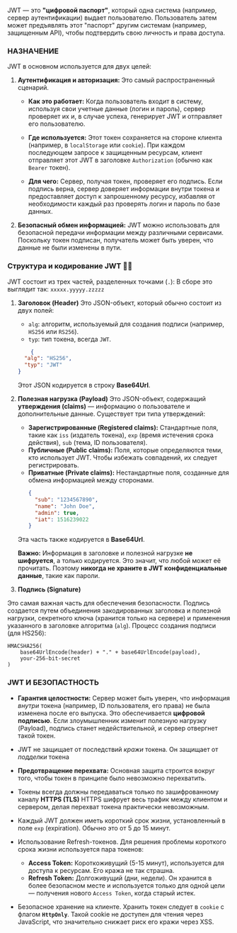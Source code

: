 JWT — это **"цифровой паспорт"**, который одна система (например, сервер аутентификации) выдает пользователю. Пользователь затем может предъявлять этот "паспорт" другим системам (например, защищенным API), чтобы подтвердить свою личность и права доступа.

### НАЗНАЧЕНИЕ
JWT в основном используется для двух целей:

1. **Аутентификация и авторизация:** Это самый распространенный сценарий.
    
    - **Как это работает:** Когда пользователь входит в систему, используя свои учетные данные (логин и пароль), сервер проверяет их и, в случае успеха, генерирует JWT и отправляет его пользователю.
        
    - **Где используется:** Этот токен сохраняется на стороне клиента (например, в `localStorage` или `cookie`). При каждом последующем запросе к защищенным ресурсам, клиент отправляет этот JWT в заголовке `Authorization` (обычно как `Bearer` токен).
        
    - **Для чего:** Сервер, получая токен, проверяет его подпись. Если подпись верна, сервер доверяет информации внутри токена и предоставляет доступ к запрошенному ресурсу, избавляя от необходимости каждый раз проверять логин и пароль по базе данных.
        
2. **Безопасный обмен информацией:** JWT можно использовать для безопасной передачи информации между различными сервисами. Поскольку токен подписан, получатель может быть уверен, что данные не были изменены в пути.

### Структура и кодирование JWT 🕵️‍♂️

JWT состоит из трех частей, разделенных точками (`.`):
В сборе это выглядит так: `xxxxx.yyyyy.zzzzz`

1. **Заголовок (Header)** Это JSON-объект, который обычно состоит из двух полей:
	- `alg`: алгоритм, используемый для создания подписи (например, `HS256` или `RS256`).
    - `typ`: тип токена, всегда `JWT`.
	```json
	    {
	  "alg": "HS256",
	  "typ": "JWT"
	}
	```
	Этот JSON кодируется в строку **Base64Url**.
	
2. **Полезная нагрузка (Payload)**
    Это JSON-объект, содержащий **утверждения (claims)** — информацию о пользователе и дополнительные данные. Существует три типа утверждений:
	- **Зарегистрированные (Registered claims):** Стандартные поля, такие как `iss` (издатель токена), `exp` (время истечения срока действия), `sub` (тема, ID пользователя).
	- **Публичные (Public claims):** Поля, которые определяются теми, кто использует JWT. Чтобы избежать совпадений, их следует регистрировать.
	- **Приватные (Private claims):** Нестандартные поля, созданные для обмена информацией между сторонами.
		```json
		{
		  "sub": "1234567890",
		  "name": "John Doe",
		  "admin": true,
		  "iat": 1516239022
		}
		```
	Эта часть также кодируется в **Base64Url**.

	**Важно:** Информация в заголовке и полезной нагрузке **не шифруется**, а только кодируется. Это значит, что любой может её прочитать. Поэтому **никогда не храните в JWT конфиденциальные данные**, такие как пароли.
	
1. **Подпись (Signature)**

Это самая важная часть для обеспечения безопасности. Подпись создается путем объединения закодированных заголовка и полезной нагрузки, секретного ключа (хранится только на сервере) и применения указанного в заголовке алгоритма (`alg`).
Процесс создания подписи (для HS256):
```
HMACSHA256( 
	base64UrlEncode(header) + "." + base64UrlEncode(payload), 
	your-256-bit-secret 
)
```


### JWT И БЕЗОПАСТНОСТЬ
- **Гарантия целостности:** Сервер может быть уверен, что информация _внутри_ токена (например, ID пользователя, его права) не была изменена после его выпуска. Это обеспечивается **цифровой подписью**. Если злоумышленник изменит полезную нагрузку (Payload), подпись станет недействительной, и сервер отвергнет такой токен. 

- JWT не защищает от последствий _кражи_ токена. Он защищает от _подделки_ токена

- **Предотвращение перехвата:** Основная защита строится вокруг того, чтобы токен в принципе было невозможно перехватить.

- Токены всегда должны передаваться только по зашифрованному каналу **HTTPS (TLS)** HTTPS шифрует весь трафик между клиентом и сервером, делая перехват токена практически невозможным.

- Каждый JWT должен иметь короткий срок жизни, установленный в поле `exp` (expiration). Обычно это от 5 до 15 минут.

- Использование Refresh-токенов. Для решения проблемы короткого срока жизни используется пара токенов:
	- **Access Token:** Короткоживущий (5-15 минут), используется для доступа к ресурсам. Его кража не так страшна.
    - **Refresh Token:** Долгоживущий (дни, недели). Он хранится в более безопасном месте и используется только для одной цели — получения нового `Access Token`, когда старый истек.
    
- Безопасное хранение на клиенте.  Хранить токен следует в `cookie` с флагом **`HttpOnly`**. Такой cookie не доступен для чтения через JavaScript, что значительно снижает риск его кражи через XSS.
